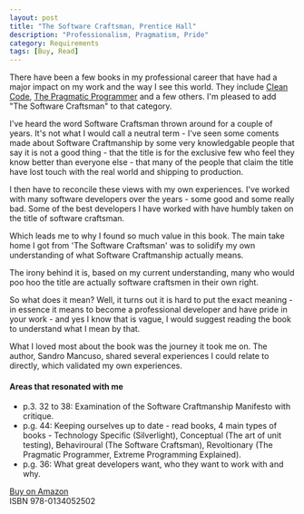 ```yaml
---
layout: post
title: "The Software Craftsman, Prentice Hall"
description: "Professionalism, Pragmatism, Pride"
category: Requirements
tags: [Buy, Read]
---
```

There have been a few books in my professional career that have had a major impact on my work and the way I see this world. They include [Clean Code](http://bookreviews.markpearl.co.za/Clean-Code/), [The Pragmatic Programmer](http://bookreviews.markpearl.co.za/The-Pragmatic-Programmer/) and a few others. I'm pleased to add "The Software Craftsman" to that category.

I've heard the word Software Craftsman thrown around for a couple of years. It's not what I would call a neutral term - I've seen some coments made about Software Craftmanship by some very knowledgable people that say it is not a good thing - that the title is for the exclusive few who feel they know better than everyone else - that many of the people that claim the title have lost touch with the real world and shipping to production. 

I then have to reconcile these views with my own experiences. I've worked with many software developers over the years - some good and some really bad. Some of the best developers I have worked with have humbly taken on the title of software craftsman. 

Which leads me to why I found so much value in this book. The main take home I got from 'The Software Craftsman' was to solidify my own understanding of what Software Craftmanship actually means.

The irony behind it is, based on my current understanding, many who would poo hoo the title are actually software craftsmen in their own right.
 
So what does it mean? Well, it turns out it is hard to put the exact meaning - in essence it means to become a professional developer and have pride in your work - and yes I know that is vague, I would suggest reading the book to understand what I mean by that.

What I loved most about the book was the journey it took me on. The author, Sandro Mancuso, shared several experiences I could relate to directly, which validated my own experiences.

#### Areas that resonated with me ####

- p.3. 32 to 38: Examination of the Software Craftmanship Manifesto with critique.  
- p.g. 44: Keeping ourselves up to date - read books, 4 main types of books - Technology Specific (Silverlight), Conceptual (The art of unit testing), Behaviroural (The Software Craftsman), Revoltionary (The Pragmatic Programmer, Extreme Programming Explained).
- p.g. 36: What great developers want, who they want to work with and why.  

[Buy on Amazon](http://www.amazon.com/The-Software-Craftsman-Professionalism-Pragmatism/dp/0134052501)  
ISBN 978-0134052502
